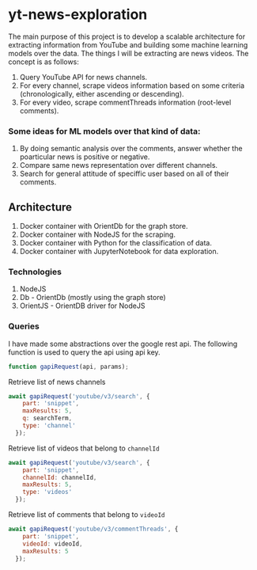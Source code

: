# yt-news-exploration
The main purpose of this project is to develop a scalable architecture for extracting information from YouTube and building some machine learning models over the data. The things I will be extracting are news videos. The concept is as follows:
1. Query YouTube API for news channels.
2. For every channel, scrape videos information based on some criteria (chronologically, either ascending or descending).
3. For every video, scrape commentThreads information (root-level comments).

### Some ideas for ML models over that kind of data:
1. By doing semantic analysis over the comments, answer whether the poarticular news is positive or negative.
2. Compare same news representation over different channels.
3. Search for general attitude of speciffic user based on all of their comments.

## Architecture
1. Docker container with OrientDb for the graph store.
2. Docker container with NodeJS for the scraping.
3. Docker container with Python for the classification of data.
4. Docker container with JupyterNotebook for data exploration.

### Technologies
1. NodeJS
2. Db - OrientDb (mostly using the graph store)
3. OrientJS - OrientDB driver for NodeJS

### Queries
I have made some abstractions over the google rest api. The following function is used to query the api using api key.

```javascript
function gapiRequest(api, params);
```

Retrieve list of news channels
```javascript
await gapiRequest('youtube/v3/search', {
    part: 'snippet',
    maxResults: 5,
    q: searchTerm,
    type: 'channel'
  });
```

Retrieve list of videos that belong to `channelId`
```javascript
await gapiRequest('youtube/v3/search', {
    part: 'snippet',
    channelId: channelId,
    maxResults: 5,
    type: 'videos'
  });
```

Retrieve list of comments that belong to `videoId`
```javascript
await gapiRequest('youtube/v3/commentThreads', {
    part: 'snippet',
    videoId: videoId,
    maxResults: 5
  });
```